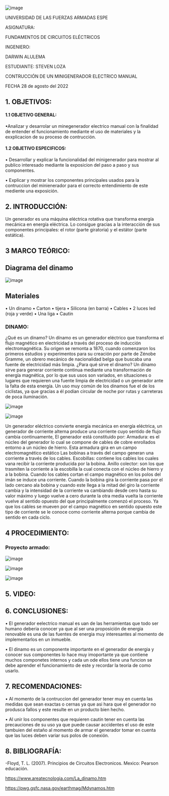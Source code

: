 ![image](https://user-images.githubusercontent.com/105320981/169589146-23574580-d5de-43cb-825d-f510a2e4c035.png)

UNIVERSIDAD DE LAS FUERZAS ARMADAS
ESPE

ASIGNATURA:

FUNDAMENTOS DE CIRCUITOS ELÉCTRICOS

INGENIERO:

 DARWIN ALULEMA

ESTUDIANTE: STEVEN LOZA

CONTRUCCIÓN DE UN MINIGENERADOR ELECTRICO MANUAL 

FECHA
28 de agosto del 2022

## 1. OBJETIVOS:

#### 1.1 OBJETIVO GENERAL:
•Analizar y desarrolar un minegenerador electrico manual con la finalidad de entender el funcionamiento mediante el uso de materiales y la exxplicacion de su proceso de contrucción.
#### 1.2 OBJETIVO ESPECIFICOS:

•	Desarrollar y explicar la funcionalidad del minigenerador para mostrar al publico interesado mediante la exposicion del paso a paso y sus componentes.

•	Explicar y mostrar los componentes principales usados para la contruccion del minienerador para el correcto entendimiento de este mediente una exposición.

## 2. INTRODUCCIÓN:

Un generador es una máquina eléctrica rotativa que transforma energía mecánica en energía eléctrica. Lo consigue gracias a la interacción de sus componentes principales: el rotor (parte giratoria) y el estátor (parte estática).

## 3 MARCO TEÓRICO:

## Diagrama del dinamo 

![image](https://user-images.githubusercontent.com/105320981/187357501-249c51b1-b0ae-4683-9bbf-a85ddd49e74b.png)

 ## Materiales
 
 • Un dinamo 
 • Carton 
 • tijera
 • Silicona (en barra)
 • Cables
 • 2 luces led (roja y verde)
 • Una liga 
 • Cautin 
 
 ### DINAMO:
 
¿Qué es un dinamo?
Un dínamo es un generador eléctrico que transforma el flujo magnético en electricidad a través del proceso de inducción electromagnética.
Su origen se remonta a 1870, cuando comenzaron los primeros estudios y experimentos para su creación por parte de Zénobe Gramme, un obrero mecánico de nacionalidad belga que buscaba una fuente de electricidad más limpia.
¿Para qué sirve el dinamo?
Un dínamo sirve para generar corriente continua mediante una transformación de energía magnética, por lo que sus usos son variados, en situaciones o lugares que requieren una fuente limpia de electricidad o un generador ante la falta de esta energía. Un uso muy común de los dinamos fue el de los ciclistas, ya que gracias a él podían circular de noche por rutas y carreteras de poca iluminación. 
 
 ![image](https://user-images.githubusercontent.com/105320981/187356275-7c31ef27-b33a-4b6d-ae9b-161e60981f88.png)

 ![image](https://user-images.githubusercontent.com/105320981/187356287-a90fb329-2009-4e92-b469-30aecf66ee71.png)

Un generador eléctrico convierte energía mecánica en energía eléctrica, un generador de corriente alterna produce una corriente cuyo sentido de flujo cambia continuamente, 
 El generador está constituido por:
Armadura: es el núcleo del generador lo cual se compone de cables de cobre enrollados entorno a un núcleo de hierro.
Esta armadura gira en un campo electromagnético estático 
Las bobinas a través del campo generan una corriente a través de los cables.
Escobillas: contiene los cables los cuales vana recibir la corriente producida por la bobina.
Anillo colector:  son los que trasmiten la corriente a la escobilla la cual conecta con el núcleo de hierro y a la bobina.
Cuando los cables cortan el campo magnético en los polos del imán se induce una corriente.
Cuando la bobina gira la corriente pasa por el lado cercano ala bobina y cuando este llega a la mitad del giro la corriente cambia y la intensidad de la corriente va cambiando desde cero hasta su valor máximo y luego vuelve a cero durante la otra media vuelta la corriente vuelve al sentido opuesto del que principalmente comenzó el proceso. Ya que los cables se mueven por el campo magnético en sentido opuesto este tipo de corriente se le conoce como corriente alterna porque cambia de sentido en cada ciclo.


## 4 PROCEDIMIENTO:

### Proyecto armado:

![image](https://user-images.githubusercontent.com/105320981/187362351-201daa36-1718-44da-b843-28bde137ee4a.png)

![image](https://user-images.githubusercontent.com/105320981/187362477-819aa04d-8963-4613-95ca-05a07a7bead3.png)

![image](https://user-images.githubusercontent.com/105320981/187362558-9720d516-ebfe-49c0-b2c6-b047b2cb4aa6.png)


## 5. VIDEO:


## 6. CONCLUSIONES:

•	El generador eelectrico manual es uan de las herramientas que todo ser humano deberia conocer ya que al ser una proposición de energia renovable es una de las fuentes de energia muy interesantes al momento de implementarlos en un inmueble.

•	El dinamo es un componente importante en el generador de energia y conocer sus componentes lo hace muy imoportante ya que contiene muchos componetes internos y cada un ode ellos tiene una funcion se debe aprender el funcionamiento de este y recordar la teoria de como usarlo.

## 7. RECOMENDACIONES:

• Al momento de la contruccion del generador tener muy en cuenta las medidas que sean exactas o cernas ya que asi hara que el generador no produsca fallos y este resulte en un producto bien hecho.

• Al unir los componentes que requieren cautin tener en cuenta las precauciones de su uso ya que puede causar accidentes el uso de este tambuien del estaño al momento de armar el generador tomar en cuenta que las luces deben variar sus polos de conexión.

## 8. BIBLIOGRAFÍA:

-Floyd, T. L. (2007). Principios de Circuitos Electronicos. Mexico: Pearson educación.

https://www.areatecnologia.com/La_dinamo.htm

https://pwg.gsfc.nasa.gov/earthmag/Mdynamos.htm

